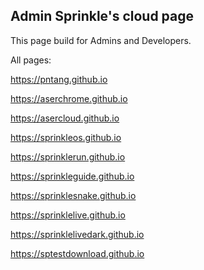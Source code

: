 ## Admin Sprinkle's cloud page
This page build for Admins and Developers.

All pages:

https://pntang.github.io

https://aserchrome.github.io

https://asercloud.github.io

https://sprinkleos.github.io

https://sprinklerun.github.io

https://sprinkleguide.github.io

https://sprinklesnake.github.io

https://sprinklelive.github.io

https://sprinklelivedark.github.io

https://sptestdownload.github.io
